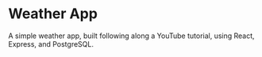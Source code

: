 # Weather App
A simple weather app, built following along a YouTube tutorial, using React, Express, and PostgreSQL.
